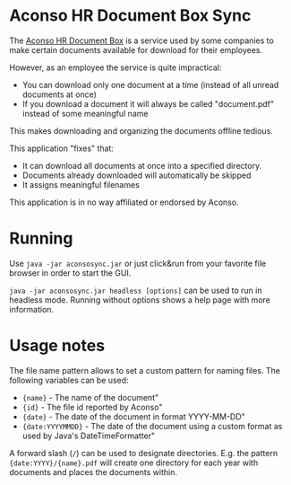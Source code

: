 # Aconso HR Document Box Sync

The [Aconso HR Document Box](https://www.aconso.com/hr-software/hr-document-box/) is a service used by some companies to make certain documents available for download for their employees.

However, as an employee the service is quite impractical:
- You can download only one document at a time (instead of all unread documents at once)
- If you download a document it will always be called "document.pdf" instead of some meaningful name 

This makes downloading and organizing the documents offline tedious.

This application "fixes" that:
- It can download all documents at once into a specified directory.
- Documents already downloaded will automatically be skipped
- It assigns meaningful filenames

This application is in no way affiliated or endorsed by Aconso.

# Running

Use `java -jar aconsosync.jar` or just click&run from your favorite file browser in order to start the GUI.

`java -jar aconsosync.jar headless [options]` can be used to run in headless mode. Running without options shows a help page with more information. 

# Usage notes

The file name pattern allows to set a custom pattern for naming files. The following variables can be used:
- `{name}` - The name of the document"
- `{id}` - The file id reported by Aconso"
- `{date}` - The date of the document in format YYYY-MM-DD"
- `{date:YYYYMMDD}` - The date of the document using a custom format as used by Java's DateTimeFormatter"

A forward slash (`/`) can be used to designate directories. E.g. the pattern `{date:YYYY}/{name}.pdf` will create one directory for each year with documents and places the documents within. 
